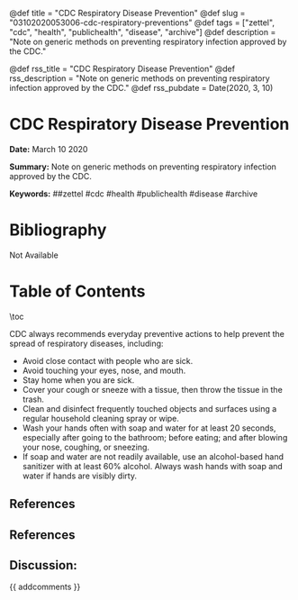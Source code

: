 @def title = "CDC Respiratory Disease Prevention"
@def slug = "03102020053006-cdc-respiratory-preventions"
@def tags = ["zettel", "cdc", "health", "publichealth", "disease", "archive"]
@def description = "Note on generic methods on preventing respiratory infection approved by the CDC."

@def rss_title = "CDC Respiratory Disease Prevention"
@def rss_description = "Note on generic methods on preventing respiratory infection approved by the CDC."
@def rss_pubdate = Date(2020, 3, 10)


CDC Respiratory Disease Prevention
=========

**Date:** March 10 2020

**Summary:** Note on generic methods on preventing respiratory infection approved by the CDC.

**Keywords:** ##zettel #cdc #health #publichealth #disease #archive

Bibliography
==========

Not Available

Table of Contents
=========

\toc

CDC always recommends everyday preventive actions to help prevent the spread of respiratory diseases, including:

  * Avoid close contact with people who are sick.
  * Avoid touching your eyes, nose, and mouth.
  * Stay home when you are sick.
  * Cover your cough or sneeze with a tissue, then throw the tissue in the trash.
  * Clean and disinfect frequently touched objects and surfaces using a regular household cleaning spray or wipe.
  * Wash your hands often with soap and water for at least 20 seconds, especially after going to the bathroom; before eating; and after blowing your nose, coughing, or sneezing.
  * If soap and water are not readily available, use an alcohol-based hand sanitizer with at least 60% alcohol. Always wash hands with soap and water if hands are visibly dirty.

## References

## References
## Discussion: 

{{ addcomments }}
